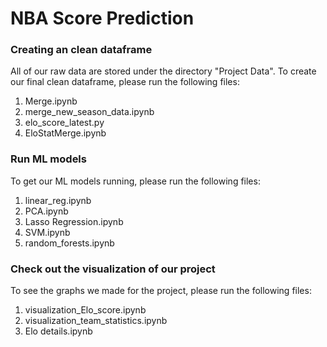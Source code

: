 NBA Score Prediction
==============================

### Creating an clean dataframe

All of our raw data are stored under the directory "Project Data".
To create our final clean dataframe, please run the following files:
1. Merge.ipynb
2. merge_new_season_data.ipynb
3. elo_score_latest.py
4. EloStatMerge.ipynb

### Run ML models

To get our ML models running, please run the following files:
1. linear_reg.ipynb
2. PCA.ipynb
3. Lasso Regression.ipynb
4. SVM.ipynb
5. random_forests.ipynb

### Check out the visualization of our project

To see the graphs we made for the project, please run the following files:
1. visualization_Elo_score.ipynb
2. visualization_team_statistics.ipynb
3. Elo details.ipynb 






